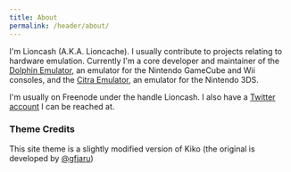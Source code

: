 ```yaml
---
title: About
permalink: /header/about/
---
```


I'm Lioncash (A.K.A. Lioncache). I usually contribute to projects relating to hardware emulation.
Currently I'm a core developer and maintainer of the [Dolphin Emulator](https://dolphin-emu.org), an
emulator for the Nintendo GameCube and Wii consoles, and the [Citra Emulator](https://citra-emu.org),
an emulator for the Nintendo 3DS.

I'm usually on Freenode under the handle Lioncash. I also have a [Twitter account](https://twitter.com/Lioncache) I can be reached at.

### Theme Credits

This site theme is a slightly modified version of Kiko (the original is developed by [@gfjaru](https://github.com/gfjaru/Kiko))
